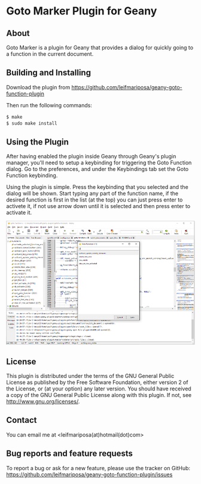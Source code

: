 Goto Marker Plugin for Geany
=========================

About
-----------

Goto Marker is a plugin for Geany that provides a dialog for quickly going to a function in the current document.


Building and Installing
-----------------------

Download the plugin from https://github.com/leifmariposa/geany-goto-function-plugin

Then run the following commands:

```bash
$ make
$ sudo make install
```

Using the Plugin
----------------

After having enabled the plugin inside Geany through Geany's plugin manager,
you'll need to setup a keybinding for triggering the Goto Function dialog. Go to
the preferences, and under the Keybindings tab set the Goto Function keybinding. 

Using the plugin is simple. Press the keybinding that you selected and the dialog will be shown.
Start typing any part of the function name, if the desired function is first in 
the list (at the top) you can just press enter to activete it, if not use arrow down until it is 
selected and then press enter to activate it.
                                              
![screenshot](https://github.com/leifmariposa/geany-goto-function-plugin/blob/master/screenshots/screenshot.png?raw=true)

License
----------------

This plugin is distributed under the terms of the GNU General Public License
as published by the Free Software Foundation, either version 2 of the
License, or (at your option) any later version. You should have received a copy
of the GNU General Public License along with this plugin.  If not, see
<http://www.gnu.org/licenses/>. 

Contact
----------------

You can email me at &lt;leifmariposa(at)hotmail(dot)com&gt;
 
 
Bug reports and feature requests
----------------

To report a bug or ask for a new feature, please use the tracker
on GitHub: https://github.com/leifmariposa/geany-goto-function-plugin/issues
